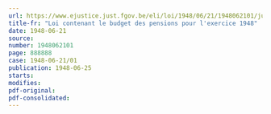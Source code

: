 ```yaml
---
url: https://www.ejustice.just.fgov.be/eli/loi/1948/06/21/1948062101/justel
title-fr: "Loi contenant le budget des pensions pour l'exercice 1948"
date: 1948-06-21
source:
number: 1948062101
page: 888888
case: 1948-06-21/01
publication: 1948-06-25
starts:
modifies:
pdf-original:
pdf-consolidated:
---
```


